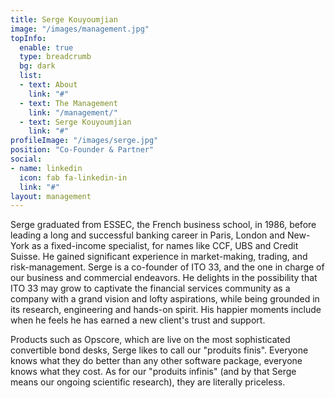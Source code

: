 ```yaml
---
title: Serge Kouyoumjian
image: "/images/management.jpg"
topInfo:
  enable: true
  type: breadcrumb
  bg: dark
  list:
  - text: About
    link: "#"
  - text: The Management
    link: "/management/"
  - text: Serge Kouyoumjian
    link: "#"
profileImage: "/images/serge.jpg"
position: "Co-Founder & Partner"
social:
- name: linkedin
  icon: fab fa-linkedin-in
  link: "#"
layout: management   
---
```


Serge graduated from ESSEC, the French business school, in 1986, before leading a 
long and successful banking career in Paris, London and New-York as a fixed-income 
specialist, for names like CCF, UBS and Credit Suisse. He gained significant experience 
in market-making, trading, and risk-management. Serge is a co-founder of ITO 33, and
the one in charge of our business and commercial endeavors. He delights in the 
possibility that ITO 33 may grow to captivate the financial services community as a 
company with a grand vision and lofty aspirations, while being grounded in its research,
engineering and hands-on spirit. His happier moments include when he feels he has 
earned a new client's trust and support.

Products such as Opscore, which are live on the most sophisticated convertible bond 
desks, Serge likes to call our "produits finis". Everyone knows what they do better than 
any other software package, everyone knows what they cost. As for our "produits infinis" 
(and by that Serge means our ongoing scientific research), they are literally priceless.